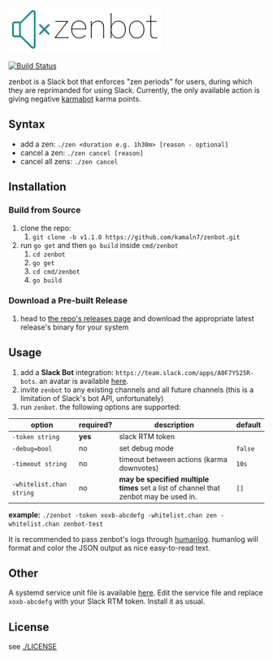 ![zenbot logo](/logo.png)  

[![Build Status](https://semaphoreci.com/api/v1/kamaln7/zenbot/branches/master/badge.svg)](https://semaphoreci.com/kamaln7/zenbot)

zenbot is a Slack bot that enforces "zen periods" for users, during which they are reprimanded for using Slack. Currently, the only available action is giving negative [karmabot](https://github.com/kamaln7/karmabot) karma points.

## Syntax

- add a zen: `./zen <duration e.g. 1h30m> [reason - optional]`
- cancel a zen: `./zen cancel [reason]`
- cancel all zens: `./zen cancel`

## Installation

### Build from Source

1. clone the repo:
    1. `git clone -b v1.1.0 https://github.com/kamaln7/zenbot.git`
2. run `go get` and then `go build` inside `cmd/zenbot`
    1. `cd zenbot`
    2. `go get`
    3. `cd cmd/zenbot`
    4. `go build`

### Download a Pre-built Release

1. head to [the repo's releases page](https://github.com/kamaln7/zenbot/releases) and download the appropriate latest release's binary for your system

## Usage

1. add a **Slack Bot** integration: `https://team.slack.com/apps/A0F7YS25R-bots`. an avatar is available [here](/avatar.png).
2. invite `zenbot` to any existing channels and all future channels (this is a limitation of Slack's bot API, unfortunately)
3. run `zenbot`. the following options are supported:

| option                   | required? | description                              | default |
| ------------------------ | --------- | ---------------------------------------- | ------- |
| `-token string`          | **yes**   | slack RTM token                          |         |
| `-debug=bool`            | no        | set debug mode                           | `false` |
| `-timeout string`        | no        | timeout between actions (karma downvotes) | `10s`   |
| `-whitelist.chan string` | no        | **may be specified multiple times** set a list of channel that zenbot may be used in. | `[]`    |

**example:** `./zenbot -token xoxb-abcdefg -whitelist.chan zen -whitelist.chan zenbot-test `

It is recommended to pass zenbot's logs through [humanlog](https://github.com/aybabtme/humanlog). humanlog will format and color the JSON output as nice easy-to-read text.

## Other

A systemd service unit file is available [here](/zenbot.service). Edit the service file and replace `xoxb-abcdefg` with your Slack RTM token. Install it as usual.

## License

see [./LICENSE](/LICENSE)
